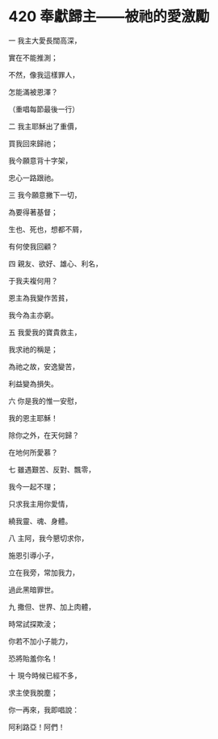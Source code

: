 # 420 奉獻歸主——被祂的愛激勵

一 我主大愛長闊高深，

實在不能推測；

不然，像我這樣罪人，

怎能滿被恩澤？

（重唱每節最後一行）

二 我主耶穌出了重價，

買我回來歸祂；

我今願意背十字架，

忠心一路跟祂。

三 我今願意撇下一切，

為要得著基督；

生也、死也，想都不屑，

有何使我回顧？

四 親友、欲好、雄心、利名，

于我夫複何用？

恩主為我變作苦貧，

我今為主亦窮。

五 我愛我的寶貴救主，

我求祂的稱是；

為祂之故，安逸變苦，

利益變為損失。

六 你是我的惟一安慰，

我的恩主耶穌！

除你之外，在天何歸？

在地何所愛慕？

七 雖遇艱苦、反對、飄零，

我今一起不理；

只求我主用你愛情，

繞我靈、魂、身體。

八 主阿，我今懇切求你，

施恩引導小子，

立在我旁，常加我力，

過此黑暗罪世。

九 撒但、世界、加上肉體，

時常試探欺淩；

你若不加小子能力，

恐將貽羞你名！

十 現今時候已經不多，

求主使我脫塵；

你一再來，我即唱說：

阿利路亞！阿們！

